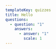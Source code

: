 ```yaml
---
templateKey: quizzes
title: Hello
questions:
  - question: "1"
    answers:
      - answer: "1"
        scale: 1
---
```

